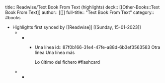 title:: Readwise/Text Book From Text (highlights)
deck:: [[Other-Books::Text Book From Text]]
author:: [[]]
full-title:: "Text Book From Text"
category:: #books

- Highlights first synced by [[Readwise]] [[Sunday, 15-01-2023]]
	- -
		- Una línea 
		  id:: 87f0b166-31e4-47fe-a88d-6b3ef3563583
		  Otra línea 
		  Una línea más 
		  
		  Lo último del fichero #flashcard
	- -